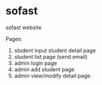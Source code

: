 # sofast
sofast website

Pages:
1. student input student detail page
2. student list page (send email)
3. admin login page
4. admin add student page
5. admin view/modify detail page.
